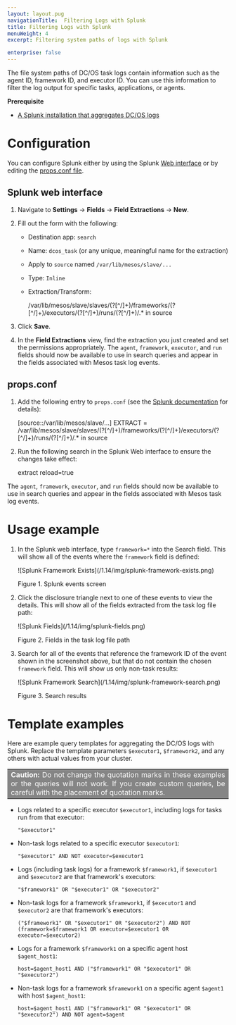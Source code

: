 ```yaml
---
layout: layout.pug
navigationTitle:  Filtering Logs with Splunk
title: Filtering Logs with Splunk
menuWeight: 4
excerpt: Filtering system paths of logs with Splunk

enterprise: false
---
```



The file system paths of DC/OS task logs contain information such as the agent ID, framework ID, and executor ID. You can use this information to filter the log output for specific tasks, applications, or agents.

**Prerequisite**

*   [A Splunk installation that aggregates DC/OS logs][1]

# <a name="configuration"></a>Configuration

You can configure Splunk either by using the Splunk [Web interface][2] or by editing the [props.conf file][3].

## <a name="splunkui"></a>Splunk web interface

1.  Navigate to **Settings** -> **Fields** -> **Field Extractions** -> **New**.
2.  Fill out the form with the following:

    *   Destination app: `search`
    *   Name: `dcos_task` (or any unique, meaningful name for the extraction)
    *   Apply to `source` named `/var/lib/mesos/slave/...`
    *   Type: `Inline`
    *   Extraction/Transform:

        /var/lib/mesos/slave/slaves/(?<agent>[^/]+)/frameworks/(?<framework>[^/]+)/executors/(?<executor>[^/]+)/runs/(?<run>[^/]+)/.* in source

3.  Click **Save**.

4.  In the **Field Extractions** view, find the extraction you just created and set the permissions appropriately. The `agent`, `framework`, `executor`, and `run` fields should now be available to use in search queries and appear in the fields associated with Mesos task log events.

## <a name="propsconf"></a>props.conf

1.  Add the following entry to `props.conf` (see the [Splunk documentation][4] for details):

    [source::/var/lib/mesos/slave/...]
    EXTRACT = /var/lib/mesos/slave/slaves/(?<agent>[^/]+)/frameworks/(?<framework>[^/]+)/executors/(?<executor>[^/]+)/runs/(?<run>[^/]+)/.* in source

2.  Run the following search in the Splunk Web interface to ensure the changes take effect:

    extract reload=true

The `agent`, `framework`, `executor`, and `run` fields should now be available to use in search queries and appear in the fields associated with Mesos task log events.

# <a name="usage"></a>Usage example

1. In the Splunk web interface, type `framework=*` into the Search field. This will show all of the events where the `framework` field is defined:

   ![Splunk Framework Exists]\(/1.14/img/splunk-framework-exists.png)

   Figure 1. Splunk events screen

1. Click the disclosure triangle next to one of these events to view the details. This will show all of the fields extracted from the task log file path:

   ![Splunk Fields]\(/1.14/img/splunk-fields.png)

   Figure 2. Fields in the task log file path

1. Search for all of the events that reference the framework ID of the event shown in the screenshot above, but that do not contain the chosen `framework` field. This will show us only non-task results:

   ![Splunk Framework Search]\(/1.14/img/splunk-framework-search.png)

   Figure 3. Search results

# <a name="templates"></a>Template examples

Here are example query templates for aggregating the DC/OS logs with Splunk. Replace the template parameters `$executor1`, `$framework2`, and any others with actual values from your cluster.

<table class=“table” bgcolor=#858585>
<tr> 
  <td align=justify style=color:white><strong>Caution:</strong> Do not change the quotation marks in these examples or the queries will not work. If you create custom queries, be careful with the placement of quotation marks. </td> 
</tr> 
</table>

*   Logs related to a specific executor `$executor1`, including logs for tasks run from that executor:

        "$executor1"

*   Non-task logs related to a specific executor `$executor1`:

        "$executor1" AND NOT executor=$executor1

*   Logs (including task logs) for a framework `$framework1`, if `$executor1` and `$executor2` are that framework's executors:

        "$framework1" OR "$executor1" OR "$executor2"

*   Non-task logs for a framework `$framework1`, if `$executor1` and `$executor2` are that framework's executors:

        ("$framework1" OR "$executor1" OR "$executor2") AND NOT (framework=$framework1 OR executor=$executor1 OR executor=$executor2)

*   Logs for a framework `$framework1` on a specific agent host `$agent_host1`:

        host=$agent_host1 AND ("$framework1" OR "$executor1" OR "$executor2")

*   Non-task logs for a framework `$framework1` on a specific agent `$agent1` with host `$agent_host1`:

        host=$agent_host1 AND ("$framework1" OR "$executor1" OR "$executor2") AND NOT agent=$agent

 [1]: ../splunk/
 [2]: #splunkui
 [3]: #propsconf
 [4]: http://docs.splunk.com/Documentation/Splunk/latest/admin/Propsconf
